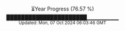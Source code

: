 <p align="center">
⏳Year Progress (76.57 %)<br>
██████████████████████▁▁▁▁▁▁▁▁ <br>
<sub>Updated: Mon, 07 Oct 2024 06:03:46 GMT</sub>
</p>

